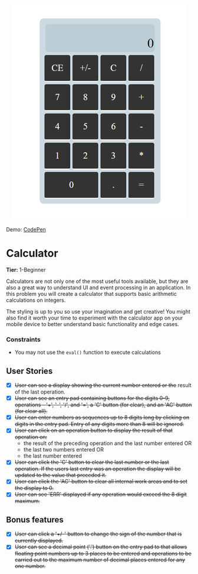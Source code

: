 <p align="center">
  <img src="./calculator.png" />
</p>
Demo: <a href="https://codepen.io/lufeltz/full/xxaaVGL">CodePen</a>

# Calculator

**Tier:** 1-Beginner

Calculators are not only one of the most useful tools available, but they are
also a great way to understand UI and event processing in an application. In
this problem you will create a calculator that supports basic arithmetic
calculations on integers. 

The styling is up to you so use your imagination and get creative! You might
also find it worth your time to experiment with the calculator app on your
mobile device to better understand basic functionality and edge cases.

### Constraints

- You may not use the `eval()` function to execute calculations

## User Stories

-   [x] ~~User can see a display showing the current number entered or the~~
result of the last operation.
-   [x] ~~User can see an entry pad containing buttons for the digits 0-9, 
operations - '+', '-', '/', and '=', a 'C' button (for clear), and an 'AC'
button (for clear all).~~
-   [x] ~~User can enter numbers as sequences up to 8 digits long by clicking on
digits in the entry pad. Entry of any digits more than 8 will be ignored.~~
-   [x] ~~User can click on an operation button to display the result of that
operation on:~~
    * the result of the preceding operation and the last number entered OR
    * the last two numbers entered OR
    * the last number entered
-   [x] ~~User can click the 'C' button to clear the last number or the last
operation. If the users last entry was an operation the display will be
updated to the value that preceded it.~~
-   [x] ~~User can click the 'AC' button to clear all internal work areas and
to set the display to 0.~~
-   [x] ~~User can see 'ERR' displayed if any operation would exceed the 
8 digit maximum.~~

## Bonus features

-   [x] ~~User can click a '+/-' button to change the sign of the number that is
currently displayed.~~
-   [x] ~~User can see a decimal point ('.') button on the entry pad to that 
allows floating point numbers up to 3 places to be entered and operations to
be carried out to the maximum number of decimal places entered for any one
number.~~
